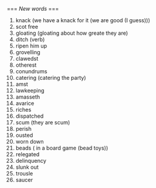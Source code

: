 === *New words* ===

1. knack (we have a knack for it (we are good (I guess)))
2. scot free
3. gloating (gloating about how greate they are)
4. ditch (verb)
5. ripen him up
6. grovelling
7. clawedst
8. otherest
9. conundrums
10. catering (catering the party)
11. amst
12. lawkeeping
13. amasseth
14. avarice
15. riches
16. dispatched
17. scum (they are scum)
18. perish
19. ousted
20. worn down
21. beads ( in a board game (bead toys))
22. relegated
23. delinquency
24. slunk out
25. trousle
26. saucer
